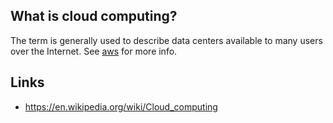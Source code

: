 ## What is cloud computing?
The term is generally used to describe data centers available to many users over the Internet. See [aws][1] for more info.

## Links
- https://en.wikipedia.org/wiki/Cloud_computing

<!-- Embedded links -->
[1]: [https://github.com/nchristie/general_notes/blob/master/aws.md]
